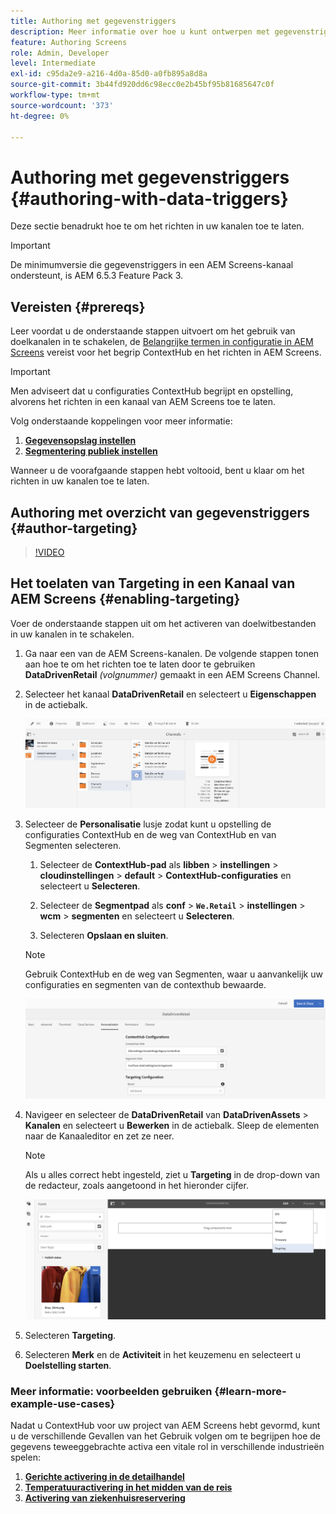 ```yaml
---
title: Authoring met gegevenstriggers
description: Meer informatie over hoe u kunt ontwerpen met gegevenstriggers in een AEM Screens-kanaal.
feature: Authoring Screens
role: Admin, Developer
level: Intermediate
exl-id: c95da2e9-a216-4d0a-85d0-a0fb895a8d8a
source-git-commit: 3b44fd920dd6c98ecc0e2b45bf95b81685647c0f
workflow-type: tm+mt
source-wordcount: '373'
ht-degree: 0%

---
```


# Authoring met gegevenstriggers {#authoring-with-data-triggers}

Deze sectie benadrukt hoe te om het richten in uw kanalen toe te laten.

>[!IMPORTANT]
>
>De minimumversie die gegevenstriggers in een AEM Screens-kanaal ondersteunt, is AEM 6.5.3 Feature Pack 3.

## Vereisten {#prereqs}

Leer voordat u de onderstaande stappen uitvoert om het gebruik van doelkanalen in te schakelen, de [Belangrijke termen in configuratie in AEM Screens](configuring-context-hub.md) vereist voor het begrip ContextHub en het richten in AEM Screens.

>[!IMPORTANT]
>
>Men adviseert dat u configuraties ContextHub begrijpt en opstelling, alvorens het richten in een kanaal van AEM Screens toe te laten.

Volg onderstaande koppelingen voor meer informatie:

1. **[Gegevensopslag instellen](configuring-context-hub.md)**
1. **[Segmentering publiek instellen](configuring-context-hub.md)**

Wanneer u de voorafgaande stappen hebt voltooid, bent u klaar om het richten in uw kanalen toe te laten.

## Authoring met overzicht van gegevenstriggers {#author-targeting}

>[!VIDEO](https://video.tv.adobe.com/v/31921)

## Het toelaten van Targeting in een Kanaal van AEM Screens {#enabling-targeting}

Voer de onderstaande stappen uit om het activeren van doelwitbestanden in uw kanalen in te schakelen.

1. Ga naar een van de AEM Screens-kanalen. De volgende stappen tonen aan hoe te om het richten toe te laten door te gebruiken **DataDrivenRetail** *(volgnummer)* gemaakt in een AEM Screens Channel.

1. Selecteer het kanaal **DataDrivenRetail** en selecteert u **Eigenschappen** in de actiebalk.

   ![screen_shot_2019-05-01at4332pm](assets/screen_shot_2019-05-01at43332pm.png)

1. Selecteer de **Personalisatie** lusje zodat kunt u opstelling de configuraties ContextHub en de weg van ContextHub en van Segmenten selecteren.

   1. Selecteer de **ContextHub-pad** als **libben** > **instellingen** > **cloudinstellingen** > **default** > **ContextHub-configuraties** en selecteert u **Selecteren**.

   1. Selecteer de **Segmentpad** als **conf** > **`We.Retail`** > **instellingen** > **wcm** > **segmenten** en selecteert u **Selecteren**.

   1. Selecteren **Opslaan en sluiten**.

   >[!NOTE]
   >
   >Gebruik ContextHub en de weg van Segmenten, waar u aanvankelijk uw configuraties en segmenten van de contexthub bewaarde.

   ![screen_shot_2019-05-01at44030pm](assets/screen_shot_2019-05-01at44030pm.png)

1. Navigeer en selecteer de **DataDrivenRetail** van **DataDrivenAssets** > **Kanalen** en selecteert u **Bewerken** in de actiebalk. Sleep de elementen naar de Kanaaleditor en zet ze neer.

   >[!NOTE]
   >
   >Als u alles correct hebt ingesteld, ziet u **Targeting** in de drop-down van de redacteur, zoals aangetoond in het hieronder cijfer.

   ![screen_shot_2019-05-01at44231pm](assets/screen_shot_2019-05-01at44231pm.png)

1. Selecteren **Targeting**.

1. Selecteren **Merk** en de **Activiteit** in het keuzemenu en selecteert u **Doelstelling starten**.

### Meer informatie: voorbeelden gebruiken {#learn-more-example-use-cases}

Nadat u ContextHub voor uw project van AEM Screens hebt gevormd, kunt u de verschillende Gevallen van het Gebruik volgen om te begrijpen hoe de gegevens teweeggebrachte activa een vitale rol in verschillende industrieën spelen:

1. **[Gerichte activering in de detailhandel](retail-inventory-activation.md)**
1. **[Temperatuuractivering in het midden van de reis](local-temperature-activation.md)**
1. **[Activering van ziekenhuisreservering](hospitality-reservation-activation.md)**
